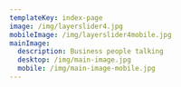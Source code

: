 ```yaml
---
templateKey: index-page
image: /img/layerslider4.jpg
mobileImage: /img/layerslider4mobile.jpg
mainImage:
  description: Business people talking
  desktop: /img/main-image.jpg
  mobile: /img/main-image-mobile.jpg
---
```


